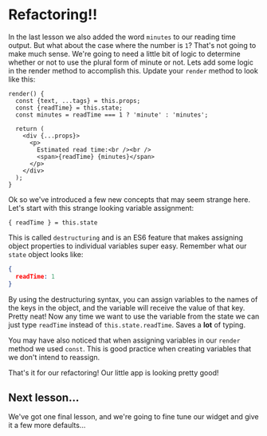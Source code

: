 # Refactoring!!

In the last lesson we also added the word `minutes` to our reading time
output. But what about the case where the number is `1`? That's not going to
make much sense. We're going to need a little bit of logic to determine
whether or not to use the plural form of minute or not. Lets add some
logic in the render method to accomplish this. Update your `render` method to
look like this:

```es6
render() {
  const {text, ...tags} = this.props;
  const {readTime} = this.state;
  const minutes = readTime === 1 ? 'minute' : 'minutes';

  return (
    <div {...props}>
      <p>
        Estimated read time:<br /><br />
        <span>{readTime} {minutes}</span>
      </p>
    </div>
  );
}
```

Ok so we've introduced a few new concepts that may seem strange here. Let's
start with this strange looking variable assignment:

```es6
{ readTime } = this.state
```

This is called `destructuring` and is an ES6 feature that makes assigning object properties
to individual variables super easy. Remember what our `state` object looks like:

```json
{
  readTime: 1
}
```

By using the destructuring syntax, you can assign variables to the names of
the keys in the object, and the variable will receive the value of that key.
Pretty neat! Now any time we want to use the variable from the state we can
just type `readTime` instead of `this.state.readTime`. Saves a **lot** of
typing.

You may have also noticed that when assigning variables in our `render` method
we used `const`. This is good practice when creating variables that we don't intend
to reassign.

That's it for our refactoring! Our little app is looking pretty good!

## Next lesson...

We've got one final lesson, and we're going to fine tune our widget and give
it a few more defaults...
